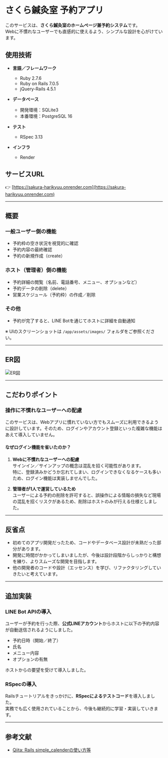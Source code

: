 # さくら鍼灸室 予約アプリ

このサービスは、**さくら鍼灸室のホームページ兼予約システム**です。  
Webに不慣れなユーザーでも直感的に使えるよう、シンプルな設計を心がけています。

## 使用技術

- **言語／フレームワーク**
  - Ruby 2.7.6  
  - Ruby on Rails 7.0.5  
  - jQuery-Rails 4.5.1  

- **データベース**
  - 開発環境：SQLite3  
  - 本番環境：PostgreSQL 16

- **テスト**
  - RSpec 3.13

- **インフラ**
  - Render

## サービスURL

👉 [https://sakura-harikyuu.onrender.com](https://sakura-harikyuu.onrender.com)

---

## 概要

### 一般ユーザー側の機能

- 予約枠の空き状況を視覚的に確認
- 予約内容の最終確認
- 予約の新規作成（create）

### ホスト（管理者）側の機能

- 予約詳細の閲覧（名前、電話番号、メニュー、オプションなど）
- 予約データの削除（delete）
- 営業スケジュール（予約枠）の作成／削除

### その他

- 予約が完了すると、LINE Botを通じてホストに詳細を自動通知

※ UIのスクリーンショットは `/app/assets/images/` フォルダをご参照ください。

---

## ER図

![ER図](./app/assets/images/桜鍼灸　ER図.png)

---

## こだわりポイント

### 操作に不慣れなユーザーへの配慮

このサービスは、Webアプリに慣れていない方でもスムーズに利用できるように設計しています。そのため、ログインやアカウント登録といった複雑な機能はあえて導入していません。

#### なぜログイン機能を省いたのか？

1. **Webに不慣れなユーザーへの配慮**  
   サインイン／サインアップの概念は混乱を招く可能性があります。  
   特に、登録済みかどうか忘れてしまい、ログインできなくなるケースも多いため、ログイン機能は実装しませんでした。

2. **管理者が1人で運営しているため**  
   ユーザーによる予約の削除を許可すると、誤操作による情報の損失など現場の混乱を招くリスクがあるため、削除はホストのみが行える仕様としました。

---

## 反省点

- 初めてのアプリ開発だったため、コードやデータベース設計が未熟だった部分があります。
- 開発に時間がかかってしまいましたが、今後は設計段階からしっかりと構想を練り、よりスムーズな開発を目指します。
- 他の開発者のコードや設計（エッセンス）を学び、リファクタリングしていきたいと考えています。

---

## 追加実装

### LINE Bot APIの導入

ユーザーが予約を行った際、**公式LINEアカウント**からホストに以下の予約内容が自動送信されるようにしました。

- 予約日時（開始／終了）
- 氏名
- メニュー内容
- オプションの有無

ホストからの要望を受けて導入しました。

### RSpecの導入

Railsチュートリアルをきっかけに、**RSpecによるテストコード**を導入しました。  
実務でも広く使用されていることから、今後も継続的に学習・実装していきます。

---

## 参考文献

- [Qiita: Rails simple_calenderの使い方等](https://qiita.com/sssssatou/items/2e6606e3ddf9b246a0fb)

